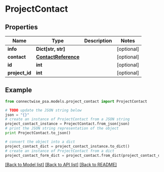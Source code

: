# ProjectContact


## Properties
Name | Type | Description | Notes
------------ | ------------- | ------------- | -------------
**info** | **Dict[str, str]** |  | [optional] 
**contact** | [**ContactReference**](ContactReference.md) |  | [optional] 
**id** | **int** |  | [optional] 
**project_id** | **int** |  | [optional] 

## Example

```python
from connectwise_psa.models.project_contact import ProjectContact

# TODO update the JSON string below
json = "{}"
# create an instance of ProjectContact from a JSON string
project_contact_instance = ProjectContact.from_json(json)
# print the JSON string representation of the object
print ProjectContact.to_json()

# convert the object into a dict
project_contact_dict = project_contact_instance.to_dict()
# create an instance of ProjectContact from a dict
project_contact_form_dict = project_contact.from_dict(project_contact_dict)
```
[[Back to Model list]](../README.md#documentation-for-models) [[Back to API list]](../README.md#documentation-for-api-endpoints) [[Back to README]](../README.md)


